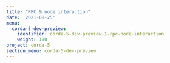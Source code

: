 ```yaml
---
title: "RPC & node interaction"
date: '2021-08-25'
menu:
  corda-5-dev-preview:
    identifier: corda-5-dev-preview-1-rpc-node-interaction
    weight: 100
project: corda-5
section_menu: corda-5-dev-preview
---
```

